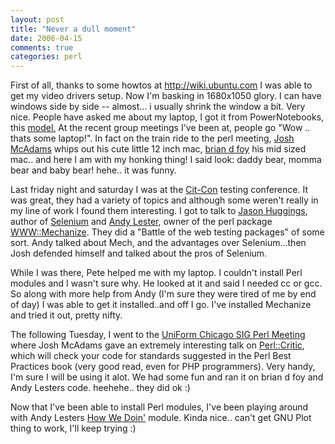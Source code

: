 ```yaml
---
layout: post
title: "Never a dull moment"
date: 2006-04-15
comments: true
categories: perl
---
```


First of all, thanks to some howtos at http://wiki.ubuntu.com I was able to get my video drivers setup. Now I'm basking in 1680x1050 glory. I can have windows side by side -- almost... i usually shrink the window a bit. Very nice. People have asked me about my laptop, I got it from PowerNotebooks, this <a href="http://www.powernotebooks.com/specs/Sager/5720specs.php">model.</a>  At the recent group meetings I've been at, people go "Wow .. thats some laptop!". In fact on the train ride to the perl meeting, <a href="http://perlcast.com/">Josh McAdams</a> whips out his cute little 12 inch mac, <a href="http://www252.pair.com/comdog/">brian d foy</a> his mid sized mac.. and here I am with my honking thing! I said look: daddy bear, momma bear and baby bear! hehe.. it was funny.

Last friday night and saturday I was at the <a href="http://citconf.com/">Cit-Con</a> testing conference. It was great, they had a variety of topics and although some weren't really in my line of work I found them interesting. I got to talk to <a href="http://www.jrandolph.com/blog/">Jason Huggings</a>, author of <a href="http://www.openqa.org/selenium/">Selenium</a> and <a href="http://petdance.com">Andy Lester</a>, owner of the perl package <a href="http://search.cpan.org/%7Epetdance/WWW-Mechanize-1.18/lib/WWW/Mechanize.pm">WWW::Mechanize</a>. They did a "Battle of the web testing packages" of some sort. Andy talked about Mech, and the advantages over Selenium...then Josh defended himself and talked about the pros of Selenium.

While I was there, Pete helped me with my laptop. I couldn't install Perl modules and I wasn't sure why. He looked at it and said I needed cc or gcc. So along with more help from Andy (I'm sure they were tired of me by end of day) I was able to get it installed..and off I go. I've installed Mechanize and tried it out, pretty nifty.

The following Tuesday, I went to the <a href="http://www.uniforum.chi.il.us/">UniForm Chicago SIG Perl Meeting</a> where  Josh McAdams gave an extremely interesting talk on <a href="http://search.cpan.org/%7Ethaljef/Perl-Critic-0.15/lib/Perl/Critic.pm">Perl::Critic</a>, which  will check your code for standards suggested in the Perl Best Practices book (very good read, even for PHP programmers). Very handy, I'm sure I will be using it alot. We had some fun and ran it on brian d foy and Andy Lesters code. heehehe.. they did ok :)

Now that I've been able to install Perl modules, I've been playing around with Andy Lesters <a href="http://search.cpan.org/%7Epetdance/hwd-0.20/bin/hwd">How We Doin'</a> module. Kinda nice.. can't get GNU Plot thing to work, I'll keep trying :)